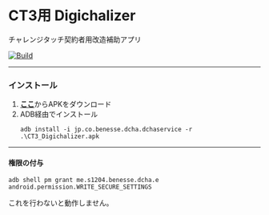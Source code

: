 # CT3用 Digichalizer

チャレンジタッチ契約者用改造補助アプリ

[![Build](https://github.com/s1204IT/CT3_Digichalizer/actions/workflows/build.yml/badge.svg?branch=master&event=push)](https://github.com/s1204IT/CT3_Digichalizer/actions/workflows/build.yml)

---

### インストール

1. [**ここ**](https://github.com/s1204IT/CT3_Digichalizer/releases/latest/download/CT3_Digichalizer.apk)からAPKをダウンロード
2. ADB経由でインストール
   ```
   adb install -i jp.co.benesse.dcha.dchaservice -r .\CT3_Digichalizer.apk
   ```

---

#### 権限の付与
```
adb shell pm grant me.s1204.benesse.dcha.e android.permission.WRITE_SECURE_SETTINGS
```
これを行わないと動作しません｡
